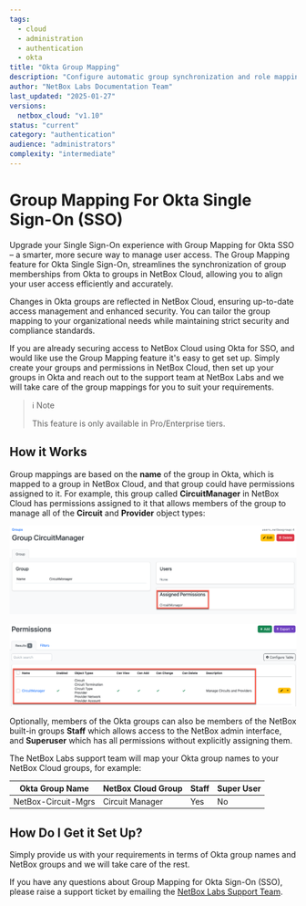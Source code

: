 ```yaml
---
tags:
  - cloud
  - administration
  - authentication
  - okta
title: "Okta Group Mapping"
description: "Configure automatic group synchronization and role mapping between Okta and NetBox Cloud for streamlined user access management."
author: "NetBox Labs Documentation Team"
last_updated: "2025-01-27"
versions:
  netbox_cloud: "v1.10"
status: "current"
category: "authentication"
audience: "administrators"
complexity: "intermediate"
---
```


# Group Mapping For Okta Single Sign-On (SSO)

Upgrade your Single Sign-On experience with Group Mapping for Okta SSO – a smarter, more secure way to manage user access. The Group Mapping feature for Okta Single Sign-On, streamlines the synchronization of group memberships from Okta to groups in NetBox Cloud, allowing you to align your user access efficiently and accurately. 

Changes in Okta groups are reflected in NetBox Cloud, ensuring up-to-date access management and enhanced security. You can tailor the group mapping to your organizational needs while maintaining strict security and compliance standards.

If you are already securing access to NetBox Cloud using Okta for SSO, and would like use the Group Mapping feature it's easy to get set up. Simply create your groups and permissions in NetBox Cloud, then set up your groups in Okta and reach out to the support team at NetBox Labs and we will take care of the group mappings for you to suit your requirements. 

> ℹ️ Note
> 
> This feature is only available in Pro/Enterprise tiers.

## How it Works

Group mappings are based on the **name** of the group in Okta, which is mapped to a group in NetBox Cloud, and that group could have permissions assigned to it. For example, this group called **CircuitManager** in NetBox Cloud has permissions assigned to it that allows members of the group to manage all of the **Circuit** and  **Provider** object types: 

![NetBox Group Configuration](../images/azure-sso/azure_group_sync_2.png)

![NetBox Group Permissions](../images/azure-sso/azure_group_sync_3.png)

Optionally, members of the Okta groups can also be members of the NetBox built-in groups **Staff** which allows access to the NetBox admin interface, and **Superuser** which has all permissions without explicitly assigning them.

The NetBox Labs support team will map your Okta group names to your NetBox Cloud groups, for example: 

| Okta Group Name | NetBox Cloud Group | Staff | Super User |
| -------- | ------- |-------- | ------- |
| NetBox-Circuit-Mgrs | Circuit Manager | Yes | No | 

## How Do I Get it Set Up?
Simply provide us with your requirements in terms of Okta group names and NetBox groups and we will take care of the rest. 

If you have any questions about Group Mapping for Okta Sign-On (SSO), please raise a support ticket by emailing the [NetBox Labs Support Team](mailto:support@netboxlabs.com).
